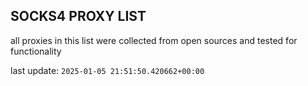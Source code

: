 ## SOCKS4 PROXY LIST

all proxies in this list were collected from open sources and tested for functionality

last update: `2025-01-05 21:51:50.420662+00:00`